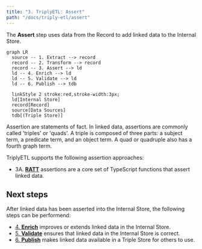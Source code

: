 ```yaml
---
title: "3. TriplyETL: Assert"
path: "/docs/triply-etl/assert"
---
```


The **Assert** step uses data from the Record to add linked data to the Internal Store.

```mermaid
graph LR
  source -- 1. Extract --> record
  record -- 2. Transform --> record
  record -- 3. Assert --> ld
  ld -- 4. Enrich --> ld
  ld -- 5. Validate --> ld
  ld -- 6. Publish --> tdb

  linkStyle 2 stroke:red,stroke-width:3px;
  ld[Internal Store]
  record[Record]
  source[Data Sources]
  tdb[(Triple Store)]
```

Assertion are statements of fact.  In linked data, assertions are commonly called 'triples' or 'quads'.  A triple is composed of three parts: a subject term, a predicate term, and an object term.  A quad or quadruple also has a fourth graph term.

TriplyETL supports the following assertion approaches:

- 3A. [**RATT**](/triply-etl/assert/ratt) assertions are a core set of TypeScript functions that assert linked data.
<!--
- 3B. [**JSON-LD**](/triply-etl/assert/json-ld) can be used to assert data according to a JSON-LD Context.
-->

## Next steps

After linked data has been asserted into the Internal Store, the following steps can be performend:

- [4. **Enrich**](/triply-etl/enrich/) improves or extends linked data in the Internal Store.
- [5. **Validate**](/triply-etl/validate) ensures that linked data in the Internal Store is correct.
- [6. **Publish**](/triply-etl/publish) makes linked data available in a Triple Store for others to use.
